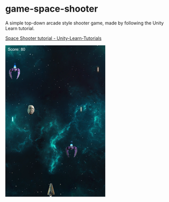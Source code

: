 # game-space-shooter

A simple top-down arcade style shooter game, made by following the Unity Learn tutorial.

[Space Shooter tutorial - Unity-Learn-Tutorials](https://unity3d.com/cn/learn/tutorials/projects/space-shooter-tutorial)

![](media/20170312-001.png)